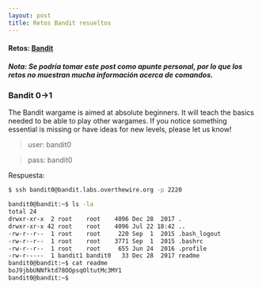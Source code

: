 ```yaml
---
layout: post
title: Retos Bandit resueltos
---
```


#### Retos: [Bandit]
##### Nota: Se podría tomar este post como apunte personal, por lo que los retos no muestran mucha información acerca de comandos.

### Bandit 0->1
The Bandit wargame is aimed at absolute beginners. It will teach the basics needed to be able to play other wargames. If you notice something essential is missing or have ideas for new levels, please let us know!

>user: bandit0

>pass: bandit0

Respuesta:

``` sh
$ ssh bandit0@bandit.labs.overthewire.org -p 2220

bandit0@bandit:~$ ls -la
total 24
drwxr-xr-x  2 root    root    4096 Dec 28  2017 .
drwxr-xr-x 42 root    root    4096 Jul 22 18:42 ..
-rw-r--r--  1 root    root     220 Sep  1  2015 .bash_logout
-rw-r--r--  1 root    root    3771 Sep  1  2015 .bashrc
-rw-r--r--  1 root    root     655 Jun 24  2016 .profile
-rw-r-----  1 bandit1 bandit0   33 Dec 28  2017 readme
bandit0@bandit:~$ cat readme 
boJ9jbbUNNfktd78OOpsqOltutMc3MY1
bandit0@bandit:~$ 
```


 [//]: # (Referencias)
 [Bandit]: <http://overthewire.org/wargames/bandit/>
